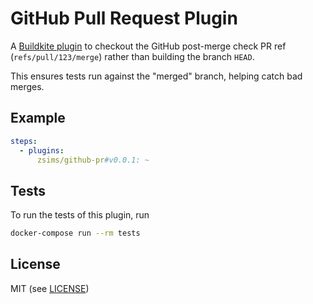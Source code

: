 # GitHub Pull Request Plugin

A [Buildkite plugin](https://buildkite.com/docs/agent/v3/plugins) to checkout the GitHub post-merge check PR ref (`refs/pull/123/merge`) rather than building the branch `HEAD`.

This ensures tests run against the "merged" branch, helping catch bad merges.

## Example

```yml
steps:
  - plugins:
      zsims/github-pr#v0.0.1: ~
```

## Tests

To run the tests of this plugin, run
```sh
docker-compose run --rm tests
```

## License

MIT (see [LICENSE](LICENSE))